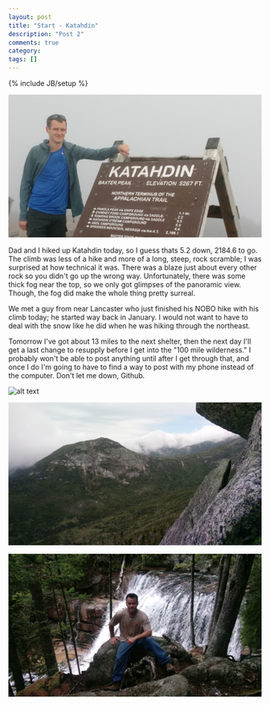 ```yaml
---
layout: post
title: "Start - Katahdin"
description: "Post 2"
comments: true
category:
tags: []
---
```

{% include JB/setup %}

![alt text](https://raw.githubusercontent.com/SilensAngelusNex/silensangelusnex.github.com/master/_images/start.jpg "Mount Katahdin Summit")

Dad and I hiked up Katahdin today, so I guess thats 5.2 down, 2184.6 to go. The climb was less of a hike and more of a long, steep, rock scramble; I was surprised at how technical it was. There was a blaze just about every other rock so you didn't go up the wrong way. Unfortunately, there was some thick fog near the top, so we only got glimpses of the panoramic view. Though, the fog did make the whole thing pretty surreal.

We met a guy from near Lancaster who just finished his NOBO hike with his climb today; he started way back in January. I would not want to have to deal with the snow like he did when he was hiking through the northeast.

Tomorrow I've got about 13 miles to the next shelter, then the next day I'll get a last change to resupply before I get into the "100 mile wilderness." I probably won't be able to post anything until after I get through that, and once I do I'm going to have to find a way to post with my phone instead of the computer. Don't let me down, Github.


![alt text](https://raw.githubusercontent.com/SilensAngelusNex/silensangelusnex.github.com/master/_images/katahdin_descent.jpg "The \"trail\"")


![alt text](https://raw.githubusercontent.com/SilensAngelusNex/silensangelusnex.github.com/master/_images/katahdin_view.jpg "The view while we were hiking down")


![alt text](https://raw.githubusercontent.com/SilensAngelusNex/silensangelusnex.github.com/master/_images/dad_waterfall.jpg "Dad at the waterfall near the base of the mountain")
